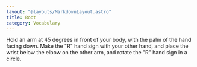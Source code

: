 ```yaml
---
layout: "@layouts/MarkdownLayout.astro"
title: Root
category: Vocabulary
---
```


Hold an arm at 45 degrees in front of your body,
with the palm of the hand facing down.
Make the "R" hand sign with your other hand,
and place the wrist below the elbow on the other arm,
and rotate the "R" hand sign in a circle.
